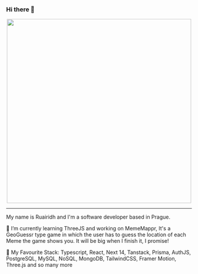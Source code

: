 ### Hi there 👋

<div id="header" align="center">
  <img src="https://media.giphy.com/media/eCqFYAVjjDksg/giphy.gif" width="500"/>
</div>
<hr/>

My name is Ruairidh and I'm a software developer based in Prague.

🔭 I’m currently learning ThreeJS and working on MemeMappr, It's a GeoGuessr type game in which the user has to guess the location of each Meme the game shows you. It will be big when I finish it, I promise!

🌱 My Favourite Stack:
Typescript, React, Next 14, Tanstack, Prisma, AuthJS, PostgreSQL, MySQL, NoSQL, MongoDB, TailwindCSS, Framer Motion, Three.js and so many more

<!--
**rurigrass/rurigrass** is a ✨ _special_ ✨ repository because its `README.md` (this file) appears on your GitHub profile.

Here are some ideas to get you started:

- 🔭 I’m currently working on ...
- 🌱 I’m currently learning ...
- 👯 I’m looking to collaborate on ...
- 🤔 I’m looking for help with ...
- 💬 Ask me about ...
- 📫 How to reach me: ...
- 😄 Pronouns: ...
- ⚡ Fun fact: ...
-->
